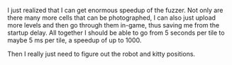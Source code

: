 I just realized that I can get enormous speedup of the fuzzer.
Not only are there many more cells that can be photographed,
I can also just upload more levels and then go through them in-game,
thus saving me from the startup delay.
All together I should be able to go from 5 seconds per tile to maybe
5 ms per tile, a speedup of up to 1000.

Then I really just need to figure out the robot and kitty positions.
